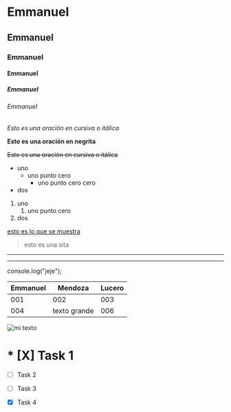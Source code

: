 <!-- para los títulos -->
# Emmanuel
## Emmanuel
### Emmanuel
#### Emmanuel
##### Emmanuel
###### Emmanuel

<!-- FORMATO PARA EL TEXTO -->
<!-- itálica o cursiva -->
*Esto es una oración en cursiva o itálica*
<!-- negrita -->
**Esto es una oración en negrita**
<!-- tachado -->
~~Esto es una oración en cursiva o itálica~~

<!-- LISTAS -->
<!-- LU listas desordenadas -->
* uno
    * uno punto cero
        * uno punto cero cero
* dos
<!-- LO listas ordenadas -->
1. uno
    1. uno punto cero
2. dos


<!-- ENLACES -->
[esto es lo que se muestra](https://www.youtube.com "JEJE")

<!-- CITAS -->
>esto es una sita

<!-- SEPARACIONES -->
---
___

<!-- INCRUSTRANDO CÓDIGO -->
<!-- no funcionó, era entre tildes -->
console.log("jeje");
<!-- si son varias líneas de código se ponen entre tres tildes -->

<!-- TABLAS -->
|Emmanuel|Mendoza|Lucero|
|-|-|-|
|001|002|003|
|004|texto grande|006|

<!-- IMAGEN DE LA WEB -->
![mi texto](https://elcomercio.pe/resizer/yHlVmeje9JdLEROBvNgsdoVpwRs=/1200x900/smart/filters:format(jpeg):quality(75)/cloudfront-us-east-1.images.arcpublishing.com/elcomercio/KRKOINCP7JGR7KWT4HNBDSJPDA.jpg "Rick")

<!-- EXCLUSIVO PARA GITHUB -->
# * [X] Task 1
* [ ] Task 2
* [ ] Task 3
* [X] Task 4






